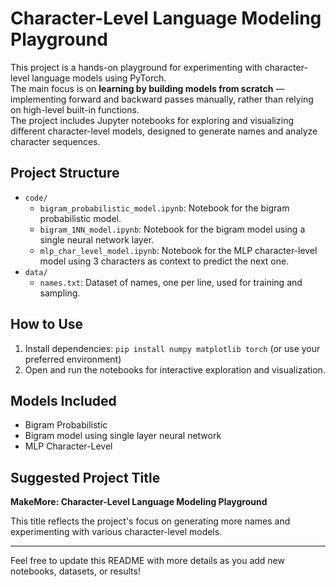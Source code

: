 # Character-Level Language Modeling Playground

This project is a hands-on playground for experimenting with character-level language models using PyTorch.  
The main focus is on **learning by building models from scratch** — implementing forward and backward passes manually, rather than relying on high-level built-in functions.  
The project includes Jupyter notebooks for exploring and visualizing different character-level models, designed to generate names and analyze character sequences.

## Project Structure

- `code/`
  - `bigram_probabilistic_model.ipynb`: Notebook for the bigram probabilistic model.
  - `bigram_1NN_model.ipynb`: Notebook for the bigram model using a single neural network layer.
  - `mlp_char_level_model.ipynb`: Notebook for the MLP character-level model using 3 characters as context to predict the next one.
- `data/`
  - `names.txt`: Dataset of names, one per line, used for training and sampling.

## How to Use

1. Install dependencies: `pip install numpy matplotlib torch` (or use your preferred environment)
2. Open and run the notebooks for interactive exploration and visualization.

## Models Included
- Bigram Probabilistic 
- Bigram model using single layer neural network
- MLP Character-Level 

## Suggested Project Title
**MakeMore: Character-Level Language Modeling Playground**

This title reflects the project's focus on generating more names and experimenting with various character-level models.

---
Feel free to update this README with more details as you add new notebooks, datasets, or results!
